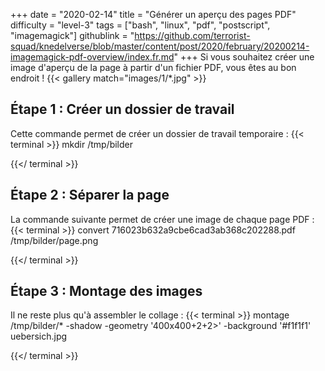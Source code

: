 +++
date = "2020-02-14"
title = "Générer un aperçu des pages PDF"
difficulty = "level-3"
tags = ["bash", "linux", "pdf", "postscript", "imagemagick"]
githublink = "https://github.com/terrorist-squad/knedelverse/blob/master/content/post/2020/february/20200214-imagemagick-pdf-overview/index.fr.md"
+++
Si vous souhaitez créer une image d'aperçu de la page à partir d'un fichier PDF, vous êtes au bon endroit !
{{< gallery match="images/1/*.jpg" >}}

## Étape 1 : Créer un dossier de travail
Cette commande permet de créer un dossier de travail temporaire :
{{< terminal >}}
mkdir /tmp/bilder

{{</ terminal >}}

## Étape 2 : Séparer la page
La commande suivante permet de créer une image de chaque page PDF :
{{< terminal >}}
convert 716023b632a9cbe6cad3ab368c202288.pdf /tmp/bilder/page.png

{{</ terminal >}}

## Étape 3 : Montage des images
Il ne reste plus qu'à assembler le collage :
{{< terminal >}}
montage /tmp/bilder/* -shadow -geometry '400x400+2+2>' -background '#f1f1f1' uebersich.jpg

{{</ terminal >}}
